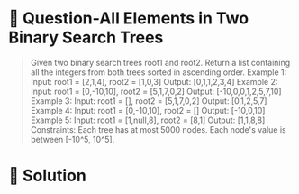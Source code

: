 # :japanese_goblin: Question-All Elements in Two Binary Search Trees

> Given two binary search trees root1 and root2.
> Return a list containing all the integers from both trees sorted in ascending order.
> Example 1:
> Input: root1 = [2,1,4], root2 = [1,0,3]
> Output: [0,1,1,2,3,4]
> Example 2:
> Input: root1 = [0,-10,10], root2 = [5,1,7,0,2]
> Output: [-10,0,0,1,2,5,7,10]
> Example 3:
> Input: root1 = [], root2 = [5,1,7,0,2]
> Output: [0,1,2,5,7]
> Example 4:
> Input: root1 = [0,-10,10], root2 = []
> Output: [-10,0,10]
> Example 5:
> Input: root1 = [1,null,8], root2 = [8,1]
> Output: [1,1,8,8]
> Constraints:
> Each tree has at most 5000 nodes.
> Each node's value is between [-10^5, 10^5].

# :bento: Solution

```

```

